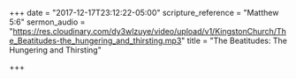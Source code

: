 +++
date = "2017-12-17T23:12:22-05:00"
scripture_reference = "Matthew 5:6"
sermon_audio = "https://res.cloudinary.com/dy3wlzuye/video/upload/v1/KingstonChurch/The_Beatitudes-the_hungering_and_thirsting.mp3"
title = "The Beatitudes: The Hungering and Thirsting"

+++
